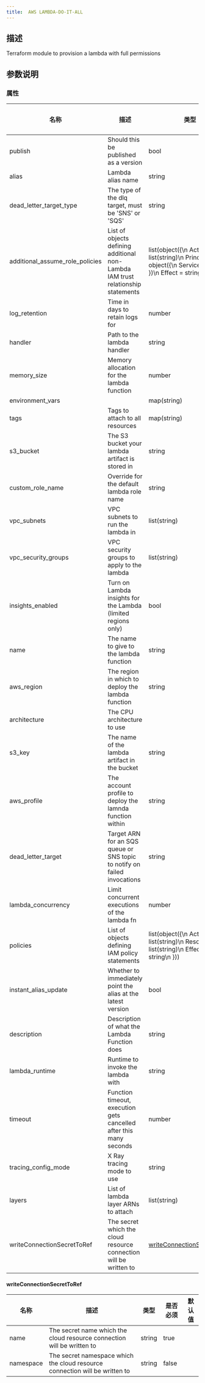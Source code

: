 ```yaml
---
title:  AWS LAMBDA-DO-IT-ALL
---
```


## 描述

Terraform module to provision a lambda with full permissions

## 参数说明


### 属性

 名称 | 描述 | 类型 | 是否必须 | 默认值 
 ------------ | ------------- | ------------- | ------------- | ------------- 
 publish | Should this be published as a version | bool | false |  
 alias | Lambda alias name | string | false |  
 dead_letter_target_type | The type of the dlq target, must be 'SNS' or 'SQS' | string | false |  
 additional_assume_role_policies | List of objects defining additional non-Lambda IAM trust relationship statements | list(object({\n    Action = list(string)\n    Principal = object({\n      Service = string\n    })\n    Effect = string\n  })) | false |  
 log_retention | Time in days to retain logs for | number | false |  
 handler | Path to the lambda handler | string | true |  
 memory_size | Memory allocation for the lambda function | number | false |  
 environment_vars |  | map(string) | false |  
 tags | Tags to attach to all resources | map(string) | true |  
 s3_bucket | The S3 bucket your lambda artifact is stored in | string | true |  
 custom_role_name | Override for the default lambda role name | string | false |  
 vpc_subnets | VPC subnets to run the lambda in | list(string) | false |  
 vpc_security_groups | VPC security groups to apply to the lambda | list(string) | false |  
 insights_enabled | Turn on Lambda insights for the Lambda (limited regions only) | bool | false |  
 name | The name to give to the lambda function | string | true |  
 aws_region | The region in which to deploy the lambda function | string | true |  
 architecture | The CPU architecture to use |  | false |  
 s3_key | The name of the lambda artifact in the bucket | string | true |  
 aws_profile | The account profile to deploy the lamnda function within | string | true |  
 dead_letter_target | Target ARN for an SQS queue or SNS topic to notify on failed invocations | string | false |  
 lambda_concurrency | Limit concurrent executions of the lambda fn | number | false |  
 policies | List of objects defining IAM policy statements | list(object({\n    Action   = list(string)\n    Resource = list(string)\n    Effect   = string\n  })) | false |  
 instant_alias_update | Whether to immediately point the alias at the latest version | bool | false |  
 description | Description of what the Lambda Function does | string | false |  
 lambda_runtime | Runtime to invoke the lambda with | string | true |  
 timeout | Function timeout, execution gets cancelled after this many seconds | number | false |  
 tracing_config_mode | X Ray tracing mode to use | string | false |  
 layers | List of lambda layer ARNs to attach | list(string) | false |  
 writeConnectionSecretToRef | The secret which the cloud resource connection will be written to | [writeConnectionSecretToRef](#writeConnectionSecretToRef) | false |  


#### writeConnectionSecretToRef

 名称 | 描述 | 类型 | 是否必须 | 默认值 
 ------------ | ------------- | ------------- | ------------- | ------------- 
 name | The secret name which the cloud resource connection will be written to | string | true |  
 namespace | The secret namespace which the cloud resource connection will be written to | string | false |  
